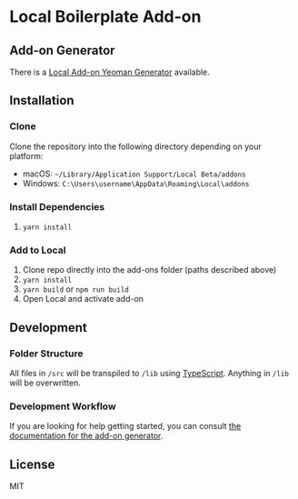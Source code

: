 # Local Boilerplate Add-on

## Add-on Generator

There is a [Local Add-on Yeoman Generator](https://github.com/getflywheel/create-local-addon) available.

## Installation

### Clone

Clone the repository into the following directory depending on your platform:

-   macOS: `~/Library/Application Support/Local Beta/addons`
-   Windows: `C:\Users\username\AppData\Roaming\Local\addons`

### Install Dependencies

1. `yarn install`

### Add to Local

1. Clone repo directly into the add-ons folder (paths described above)
2. `yarn install`
2. `yarn build` or `npm run build`
3. Open Local and activate add-on

## Development

### Folder Structure

All files in `/src` will be transpiled to `/lib` using [TypeScript](https://www.typescriptlang.org/). Anything in `/lib` will be overwritten.

### Development Workflow

If you are looking for help getting started, you can consult [the documentation for the add-on generator](https://github.com/getflywheel/create-local-addon#next-steps).

## License

MIT
